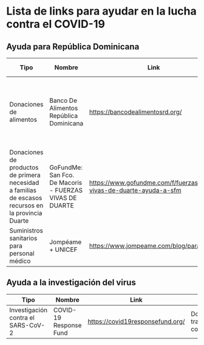 # Lista de links para ayudar en la lucha contra el COVID-19

## Ayuda para República Dominicana

| Tipo                                                                        | Nombre                                                  | Link                                                             | ¿Cómo ayudar?                                                                                               |
|-----------------------------------------------------------------------------|---------------------------------------------------------|------------------------------------------------------------------|-------------------------------------------------------------------------------------------------------------|
| Donaciones de alimentos                                                     | Banco De Alimentos República Dominicana                 | https://bancodealimentosrd.org/                                  | Aceptan donaciones de alimentos, voluntarios, y donaciones económicas a través de transferencias bancarias. |
| Donaciones de productos de primera necesidad a familias de escasos recursos en la provincia Duarte | GoFundMe: San Fco. De Macoris - FUERZAS VIVAS DE DUARTE | https://www.gofundme.com/f/fuerzas-vivas-de-duarte-ayuda-a-sfm   | Donación monetaria a través de la plataforma GoFundMe                                                       |
| Suministros sanitarios para personal médico                                 | Jompéame + UNICEF                                       | https://www.jompeame.com/blog/paraunicef                         | Donación monetaria a través de la plataforma de Jompéame                                                    |

## Ayuda a la investigación del virus
| Tipo                                                                        | Nombre                                                  | Link                                                             | ¿Cómo ayudar?                                                                                               |
|-----------------------------------------------------------------------------|---------------------------------------------------------|------------------------------------------------------------------|-------------------------------------------------------------------------------------------------------------|
| Investigación contra el SARS-CoV-2                                          | COVID-19 Response Fund                                  | https://covid19responsefund.org/                                 | Donación monetaria a través de la plataforma de covid19responsefund.org                                     |
